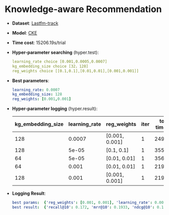 # Knowledge-aware Recommendation

- **Dataset**: [Lastfm-track](../../md/lastfm-track_kg.md)

- **Model**: [CKE](https://recbole.io/docs/user_guide/model/knowledge/cke.html)

- **Time cost**: 15206.19s/trial

- **Hyper-parameter searching** (hyper.test):

  ```yaml
  learning_rate choice [0.001,0.0005,0.0007]
  kg_embedding_size choice [32，128]
  reg_weights choice [[0.1,0.1],[0.01,0.01],[0.001,0.001]]
  ```

- **Best parameters**:

  ```yaml
  learning_rate: 0.0007
  kg_embedding_size: 128
  reg_weights: [0.001,0.001]
  ```

- **Hyper-parameter logging** (hyper.result):

  | kg_embedding_size | learning_rate | reg_weights    | iter | total time (s) | recall@10 | mrr@10 | ndcg@10 |
  |-------------------|---------------|----------------|------|----------------|-----------|--------|---------|
  | 128               | 0.0007        | [0.001, 0.001] | 1    | 24910.4        | 0.172     | 0.1933 | 0.1397  |
  | 128               | 5e-05         | [0.1, 0.1]     | 1    | 3555.37        | 0.0168    | 0.0288 | 0.0154  |
  | 64                | 5e-05         | [0.01, 0.01]   | 1    | 3568.51        | 0.0164    | 0.0283 | 0.015   |
  | 64                | 0.001         | [0.01, 0.01]   | 1    | 21999.3        | 0.1698    | 0.1868 | 0.136   |
  | 128               | 0.001         | [0.001, 0.001] | 1    | 21997.4        | 0.1689    | 0.1849 | 0.1347  |


- **Logging Result**:

  ```yaml
  best params:  {'reg_weights': [0.001, 0.001], 'learning_rate': 0.0007, 'kg_embedding_size': 128}
  best result:  {'recall@10': 0.172, 'mrr@10': 0.1933, 'ndcg@10': 0.1397, 'hit@10': 0.3915, 'precision@10': 0.0589, 'time_this_iter_s': 24910.351511240005}
  ```
